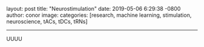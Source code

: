 layout: post
title:  "Neurostimulation"
date:   2019-05-06 6:29:38 -0800
author: conor
image: 
categories: [research, machine learning, stimulation, neuroscience, tACs, tDCs, tRNs]

------

UUUU